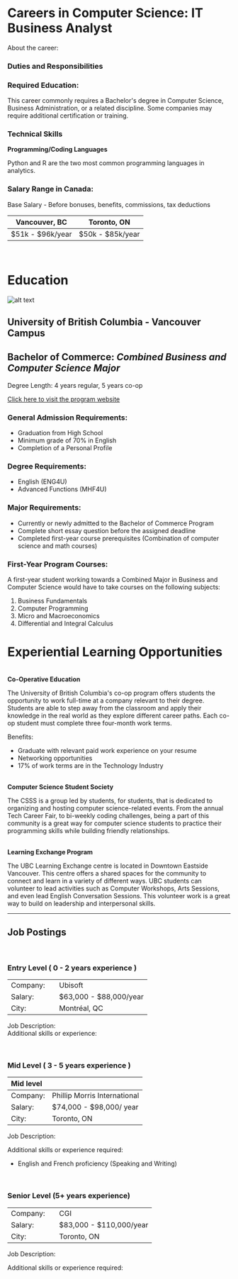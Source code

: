 
# Careers in Computer Science: IT Business Analyst

About the career: 


### Duties and Responsibilities

### Required Education: 
This career commonly requires a Bachelor's degree in Computer Science, Business Administration, or a related discipline. Some companies may require additional certification or training. 

### Technical Skills

**Programming/Coding Languages**

Python and R are the two most common programming languages in analytics. 

### Salary Range  in Canada:
Base Salary - Before bonuses, benefits, commissions, tax deductions

| Vancouver, BC     | Toronto, ON      | 
| :---------------: | :---------------:| 
| $51k - $96k/year  | $50k - $85k/year | 

&nbsp;
# **Education**

![alt text](https://live.staticflickr.com/7309/11970021376_8b2fc42a45_4k.jpg "UBC Campus")

## **University of British Columbia - Vancouver Campus**
## Bachelor of Commerce:  *Combined Business and Computer Science Major*
Degree Length: 4 years regular, 5 years co-op

[Click here to visit the program website](https://mybcom.sauder.ubc.ca/courses-money-enrolment/program-requirements/combined-major-in%C2%A0business-and-computer-science)
### General Admission Requirements:

* Graduation from High School
* Minimum grade of 70% in English
* Completion of a Personal Profile

### Degree Requirements:
* English (ENG4U)
* Advanced Functions (MHF4U)
### Major Requirements:
* Currently or newly admitted to the Bachelor of Commerce Program
* Complete short essay question before the assigned deadline
* Completed first-year course prerequisites (Combination of computer science and math courses)

### First-Year Program Courses:
A first-year student working towards a Combined Major in Business and Computer Science would have to take courses on the following subjects:
1. Business Fundamentals
2. Computer Programming
3. Micro and Macroeconomics
4. Differential and Integral Calculus


# **Experiential Learning Opportunities**
\
**Co-Operative Education**

The University of British Columbia's co-op program offers students the opportunity to work full-time at a company relevant to their degree. Students are able to step away from the classroom and apply their knowledge in the real world as they explore different career paths. Each co-op student must complete three four-month work terms.  

Benefits:  
* Graduate with relevant paid work experience on your resume
* Networking opportunities
* 17% of work terms are in the Technology Industry

\
**Computer Science Student Society**

The CSSS is a group led by students, for students, that is dedicated to organizing and hosting computer science-related events. From the annual Tech Career Fair, to bi-weekly coding challenges, being a part of this community is a great way for computer science students to practice their programming skills while building friendly relationships. 
 

\
**Learning Exchange Program**

The UBC Learning Exchange centre is located in Downtown Eastside Vancouver. This centre offers a shared spaces for the community to connect and learn in a variety of different ways. UBC students can volunteer to lead activities such as Computer Workshops, Arts Sessions, and even lead English Conversation Sessions. This volunteer work is a great way to build on leadership and interpersonal skills. 

---

## **Job Postings**
&nbsp;

### **Entry Level ( 0 - 2 years experience )**

|                                  | |                      |
| :------------------------------- |-| :---------------     | 
| Company:                         | |         Ubisoft        |
| Salary:                          | | $63,000 - $88,000/year  |
| City:                            | |         Montréal, QC       |

Job Description:                 
Additional skills or experience: 

&nbsp;

### **Mid Level ( 3 - 5 years experience )**

|                  Mid level                |                     |
| :------------------------------- | :---------------     | 
| Company:                         |         Phillip Morris International      |
| Salary:                       |    $74,000 - $98,000/ year  |
| City:                          |           Toronto, ON       |

Job Description:

Additional skills or experience required:
* English and French proficiency (Speaking and Writing)

&nbsp;
### **Senior Level (5+ years experience)**


|                                  | |                      |
| :------------------------------- |-| :---------------     | 
| Company:                         | |         CGI        |
| Salary:                          | | $83,000 - $110,000/year  |
| City:                            | |         Toronto, ON       |

Job Description:

Additional skills or experience required: